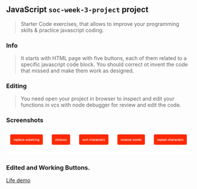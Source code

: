 ## JavaScript `soc-week-3-project` project

>Starter Code exercises, that allows to improve your programming skills & practice javascript coding.

### Info

>It starts with HTML page with five buttons, each of them related to a specific javascript code block. You should correct ot invent the code that missed and make them work as designed.

### Editing

>You need open your project in browser to inspect and edit your functions in vcs with node debugger for review and edit the code.

### Screenshots

![screenshot](./screenshot-2.png)

### Edited and Working Buttons. 
[Life demo](https://klisabeth.github.io/soc-week-3-project/)
